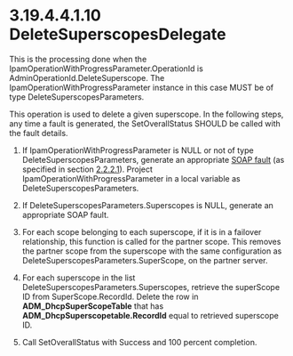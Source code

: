 <html dir="LTR" xmlns:mshelp="http://msdn.microsoft.com/mshelp" xmlns:ddue="http://ddue.schemas.microsoft.com/authoring/2003/5" xmlns:xlink="http://www.w3.org/1999/xlink" xmlns:tool="http://www.microsoft.com/tooltip">
 <body>
 <div id="header">
 <h1 class="heading">3.19.4.4.1.10 DeleteSuperscopesDelegate</h1>
 </div>
 <div id="mainSection">
 <div id="mainBody">
 <div id="allHistory" class="saveHistory"></div>
 <div id="sectionSection0" class="section" name="collapseableSection">
 

<p>This is the processing done when the
IpamOperationWithProgressParameter.OperationId is
AdminOperationId.DeleteSuperscope. The IpamOperationWithProgressParameter
instance in this case MUST be of type DeleteSuperscopesParameters. </p>

<p>This operation is used to delete a given superscope. In the
following steps, any time a fault is generated, the SetOverallStatus SHOULD be
called with the fault details.</p>

<ol><li><p><span> </span>If
IpamOperationWithProgressParameter is NULL or not of type
DeleteSuperscopesParameters, generate an appropriate <a href="21b4a631-8f28-420f-822f-c5f879d5046e.md#gt_ec8728a8-1a75-426f-8767-aa1932c7c19f">SOAP fault</a> (as specified in
section <a href="a90ad88d-2468-4ac1-bbb9-8f921d15bbc8.md">2.2.2.1</a>).
Project IpamOperationWithProgressParameter in a local variable as DeleteSuperscopesParameters.</p>

</li><li><p><span> </span>If
DeleteSuperscopesParameters.Superscopes is NULL, generate an appropriate SOAP
fault.</p>

</li><li><p><span> </span>For each scope
belonging to each superscope, if it is in a failover relationship, this
function is called for the partner scope. This removes the partner scope from
the superscope with the same configuration as
DeleteSuperscopesParameters.SuperScope, on the partner server.</p>

</li><li><p><span> </span>For each
superscope in the list DeleteSuperscopesParameters.Superscopes, retrieve the
superScope ID from SuperScope.RecordId. Delete the row in <b>ADM_DhcpSuperScopeTable</b>
that has <b>ADM_DhcpSuperscopetable.RecordId</b> equal to retrieved superscope
ID.</p>

</li><li><p><span> </span>Call
SetOverallStatus with Success and 100 percent completion.</p>

</li></ol>
 </div>
 </div>
 </div>
 </body>
</html>